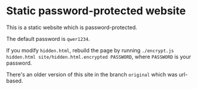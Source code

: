 # Static password-protected website

This is a static website which is password-protected.

The default password is `qwer1234`.

If you modify `hidden.html`, rebuild the page by running `./encrypt.js hidden.html site/hidden.html.encrypted PASSWORD`, where `PASSWORD` is your password.

There's an older version of this site in the branch `original` which was url-based.
